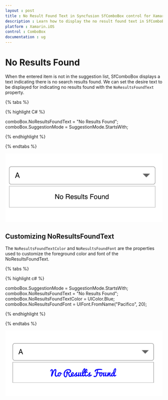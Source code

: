 ```yaml
---
layout : post
title : No Result Found Text in Syncfusion SfComboBox control for Xamarin.iOS
description : Learn how to display the no result found text in SfComboBox
platform : Xamarin.iOS 
control : ComboBox
documentation : ug
---
```


# No Results Found

When the entered item is not in the suggestion list, SfComboBox displays a text indicating there is no search results found. We can set the desire text to be displayed for indicating no results found with the `NoResultsFoundText` property.

{% tabs %}

{% highlight C# %}

comboBox.NoResultsFoundText = "No Results Found";
comboBox.SuggestionMode = SuggestionMode.StartsWith;

{% endhighlight %}

{% endtabs %}

![NoResultsFound](images/NoResultsFound.png)

## Customizing NoResultsFoundText

The `NoResultsFoundTextColor` and `NoResultsFoundFont` are the properties used to customize the foreground color and font of the NoResultsFoundText.

{% tabs %}

{% highlight c# %}

comboBox.SuggestionMode = SuggestionMode.StartsWith;
comboBox.NoResultsFoundText = "No Results Found";
comboBox.NoResultsFoundTextColor = UIColor.Blue;
comboBox.NoResultsFoundFont = UIFont.FromName("Pacifico", 20);

{% endhighlight %}

{% endtabs %}

![NoResultsFound_Customization](images/NoResultsFound_Customization.png)
